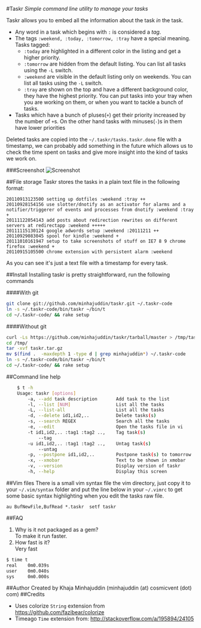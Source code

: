 #Taskr
*Simple command line utility to manage your tasks*

Taskr allows you to embed all the information about the task *in* the task.

 - Any word in a task which begins with `:` is considered a *tag*.
 - The tags `:weekend, :today, :tomorrow, :tray` have a special meaning.  
   Tasks tagged:
   - `:today` are highlighted in a different color in the listing and get a higher priority.
   - `:tomorrow` are hidden from the default listing. You can list all tasks using the `-L` switch.
   - `:weekend` are visible in the default listing only on weekends. You can list all tasks using the `-L` switch.
   - `:tray` are shown on the top and have a different background color, they have the highest priority. You can put tasks into your tray when you are working on them, or when you want to tackle a bunch of tasks.
- Tasks which have a bunch of pluses(`+`) get their priority increased by the number of `+`s. On the other hand tasks with minuses(`-`)s in them have lower priorities

Deleted tasks are copied into the `~/.taskr/tasks.taskr.done` file with a timestamp, we can probably add something in the future which allows us to check the time spent on tasks and give more insight into the kind of tasks we work on.

###Screenshot
![Screenshot](http://i.imgur.com/EtaEG.png)

##File storage
Taskr stores the tasks in a plain text file in the following format:


````text
20110913123500 setting up dotfiles :weekend :tray ++
20110928154156 use slotter/dnotify as an activator for alarms and a notifier/triggerer of events and processes from dnotify :weekend :tray +
20111122054143 add posts about redirection rewrites on different servers at redirectapp :weekend +++++
20111115130124 google adwords setup :weekend :20111211 ++
20110929083045 spool for kindle :weekend +
20111010161947 setup to take screenshots of stuff on IE7 8 9 chrome firefox :weekend +
20110915105500 chrome extension with persistent alarm :weekend 
````

As you can see it's just a text file with a timestamp for every task.

##Install
Installing taskr is pretty straightforward, run the following commands

####With git
````bash
git clone git://github.com/minhajuddin/taskr.git ~/.taskr-code
ln -s ~/.taskr-code/bin/taskr ~/bin/t
cd ~/.taskr-code/ && rake setup
````
####Without git
````bash
curl -Ls https://github.com/minhajuddin/taskr/tarball/master > /tmp/taskr.tar.gz
cd /tmp/
tar -xvf taskr.tar.gz
mv $(find .  -maxdepth 1 -type d | grep minhajuddin*) ~/.taskr-code
ln -s ~/.taskr-code/bin/taskr ~/bin/t
cd ~/.taskr-code/ && rake setup
````


##Command line help
````bash
    $ t -h
    Usage: taskr [options]
        -a, --add task description       Add task to the list
        -l, --list [NUM]                 List all the tasks
        -L, --list-all                   List all the tasks
        -d, --delete id1,id2,..          Delete tasks(s)
        -s, --search REGEX               Search all the tasks
        -e, --edit                       Open the tasks file in vi
        -t id1,id2,.. :tag1 :tag2 ..,    Tag task(s)
            --tag
        -u id1,id2,.. :tag1 :tag2 ..,    Untag task(s)
            --untag
        -p, --postpone id1,id2,..        Postpone task(s) to tomorrow
        -x, --xmobar                     Text to be shown in xmobar
        -v, --version                    Display version of taskr
        -h, --help                       Display this screen
````

##Vim files
There is a small vim syntax file the vim directory, just copy it to your `~/.vim/syntax` folder and put the line below in your `~/.vimrc` to get some basic syntax highlighting when you edit the tasks raw file.

````vimscript
au BufNewFile,BufRead *.taskr  setf taskr
````
##FAQ
 1. Why is it not packaged as a gem?  
 To make it run faster.
 2. How fast is it?  
 Very fast

````bash
$ time t
real    0m0.039s
user    0m0.040s
sys     0m0.000s
````


##Author
Created by Khaja Minhajuddin (minhajuddin (at) cosmicvent (dot) com)
##Credits
 - Uses colorize `String` extension from https://github.com/fazibear/colorize
 - Timeago `Time` extension from: http://stackoverflow.com/a/195894/24105
